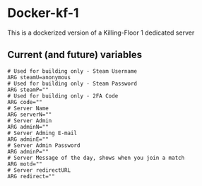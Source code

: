 # Docker-kf-1

This is a dockerized version of a Killing-Floor 1 dedicated server

## Current (and future) variables

```docker
# Used for building only - Steam Username
ARG steamU=anonymous
# Used for building only - Steam Password
ARG steamP=""
# Used for building only - 2FA Code
ARG code=""
# Server Name
ARG serverN=""
# Server Admin
ARG adminN=""
# Server Adming E-mail
ARG adminE=""
# Server Admin Password
ARG adminP=""
# Server Message of the day, shows when you join a match
ARG motd=""
# Server redirectURL
ARG redirect=""
```
